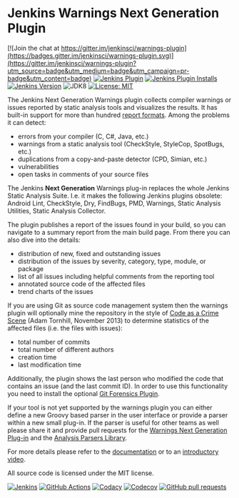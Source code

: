 # Jenkins Warnings Next Generation Plugin

[![Join the chat at https://gitter.im/jenkinsci/warnings-plugin](https://badges.gitter.im/jenkinsci/warnings-plugin.svg)](https://gitter.im/jenkinsci/warnings-plugin?utm_source=badge&utm_medium=badge&utm_campaign=pr-badge&utm_content=badge)
[![Jenkins Plugin](https://img.shields.io/jenkins/plugin/v/warnings-ng.svg?label=latest%20version)](https://plugins.jenkins.io/warnings-ng)
[![Jenkins Plugin Installs](https://img.shields.io/jenkins/plugin/i/warnings-ng.svg?color=red)](https://plugins.jenkins.io/warnings-ng)
[![Jenkins Version](https://img.shields.io/badge/Jenkins-2.138.4-green.svg?label=min.%20Jenkins)](https://jenkins.io/download/)
![JDK8](https://img.shields.io/badge/jdk-8-yellow.svg?label=min.%20JDK)
[![License: MIT](https://img.shields.io/badge/license-MIT-yellow.svg)](https://opensource.org/licenses/MIT) 

The Jenkins Next Generation Warnings plugin collects compiler warnings or issues reported by static analysis tools and 
visualizes the results. It has built-in support for more than hundred [report formats](SUPPORTED-FORMATS.md). 
Among the problems it can detect:
- errors from your compiler (C, C#, Java, etc.)
- warnings from a static analysis tool (CheckStyle, StyleCop, SpotBugs, etc.)
- duplications from a copy-and-paste detector (CPD, Simian, etc.)
- vulnerabilities
- open tasks in comments of your source files

The Jenkins **Next Generation** Warnings plug-in replaces the whole Jenkins Static Analysis Suite. 
I.e. it makes the following Jenkins plugins obsolete:
Android Lint, CheckStyle, Dry, FindBugs, PMD, Warnings, Static Analysis Utilities, Static Analysis Collector.

The plugin publishes a report of the issues found in your build, so you can navigate to a summary report from the 
main build page. From there you can also dive into the details: 
- distribution of new, fixed and outstanding issues
- distribution of the issues by severity, category, type, module, or package
- list of all issues including helpful comments from the reporting tool
- annotated source code of the affected files
- trend charts of the issues

If you are using Git as source code management system then the warnings plugin will optionally mine 
the repository in the style of 
[Code as a Crime Scene](https://www.adamtornhill.com/articles/crimescene/codeascrimescene.htm) 
(Adam Tornhill, November 2013) to determine statistics of the affected files (i.e. the files with issues):
- total number of commits 
- total number of different authors
- creation time
- last modification time

Additionally, the plugin shows the last person who modified the code that contains an issue (and the last commit ID).
In order to use this functionality you need to install the optional 
[Git Forensics Plugin](https://github.com/jenkinsci/git-forensics-plugin).

If your tool is not yet supported by the warnings plugin you can either define a new Groovy based parser in the 
user interface or provide a parser within a new small plug-in. If the parser is useful for other teams as well 
please share it and provide pull requests for the 
[Warnings Next Generation Plug-in](https://github.com/jenkinsci/warnings-ng-plugin/pulls) and 
the [Analysis Parsers Library](https://github.com/jenkinsci/analysis-model/pulls). 

For more details please refer to the [documentation](doc/Documentation.md) or to an 
[introductory video](https://www.youtube.com/watch?v=0GcEqML8nys).

All source code is licensed under the MIT license.

[![Jenkins](https://ci.jenkins.io/job/Plugins/job/warnings-ng-plugin/job/master/badge/icon)](https://ci.jenkins.io/job/Plugins/job/warnings-ng-plugin/job/master/)
[![GitHub Actions](https://github.com/jenkinsci/warnings-ng-plugin/workflows/CI%20on%20all%20platforms/badge.svg?branch=master)](https://github.com/jenkinsci/warnings-ng-plugin/actions)
[![Codacy](https://api.codacy.com/project/badge/Grade/2a5c80b9064749a09d128f89f661d1c3)](https://www.codacy.com/app/uhafner/warnings-ng-plugin?utm_source=github.com&amp;utm_medium=referral&amp;utm_content=jenkinsci/warnings-ng-plugin&amp;utm_campaign=Badge_Grade)
[![Codecov](https://img.shields.io/codecov/c/github/jenkinsci/warnings-ng-plugin/master.svg)](https://codecov.io/gh/jenkinsci/warnings-ng-plugin/branch/master)
[![GitHub pull requests](https://img.shields.io/github/issues-pr/jenkinsci/warnings-ng-plugin.svg)](https://github.com/jenkinsci/warnings-ng-plugin/pulls)

